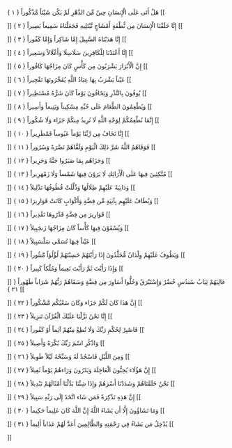 هَلْ أَتَى عَلَى الْإِنسَانِ حِينٌ مِّنَ الدَّهْرِ لَمْ يَكُن شَيْئاً مَّذْكُوراً { ۱ }
[[


]] 
إِنَّا خَلَقْنَا الْإِنسَانَ مِن نُّطْفَةٍ أَمْشَاجٍ نَّبْتَلِيهِ فَجَعَلْنَاهُ سَمِيعاً بَصِيراً { ۲ }
[[


]] 
إِنَّا هَدَيْنَاهُ السَّبِيلَ إِمَّا شَاكِراً وَإِمَّا كَفُوراً { ۳ }
[[


]] 
إِنَّا أَعْتَدْنَا لِلْكَافِرِينَ سَلَاسِلَا وَأَغْلَالاً وَسَعِيراً { ٤ }
[[


]] 
إِنَّ الْأَبْرَارَ يَشْرَبُونَ مِن كَأْسٍ كَانَ مِزَاجُهَا كَافُوراً { ٥ }
[[


]] 
عَيْناً يَشْرَبُ بِهَا عِبَادُ اللَّهِ يُفَجِّرُونَهَا تَفْجِيراً { ٦ }
[[


]] 
يُوفُونَ بِالنَّذْرِ وَيَخَافُونَ يَوْماً كَانَ شَرُّهُ مُسْتَطِيراً { ٧ }
[[


]] 
وَيُطْعِمُونَ الطَّعَامَ عَلَى حُبِّهِ مِسْكِيناً وَيَتِيماً وَأَسِيراً { ۸ }
[[


]] 
إِنَّمَا نُطْعِمُكُمْ لِوَجْهِ اللَّهِ لَا نُرِيدُ مِنكُمْ جَزَاء وَلَا شُكُوراً { ۹ }
[[


]] 
إِنَّا نَخَافُ مِن رَّبِّنَا يَوْماً عَبُوساً قَمْطَرِيراً { ۱۰ }
[[


]] 
فَوَقَاهُمُ اللَّهُ شَرَّ ذَلِكَ الْيَوْمِ وَلَقَّاهُمْ نَضْرَةً وَسُرُوراً { ۱۱ }
[[


]] 
وَجَزَاهُم بِمَا صَبَرُوا جَنَّةً وَحَرِيراً { ۱۲ }
[[


]] 
مُتَّكِئِينَ فِيهَا عَلَى الْأَرَائِكِ لَا يَرَوْنَ فِيهَا شَمْساً وَلَا زَمْهَرِيراً { ۱۳ }
[[


]] 
وَدَانِيَةً عَلَيْهِمْ ظِلَالُهَا وَذُلِّلَتْ قُطُوفُهَا تَذْلِيلاً { ۱٤ }
[[


]] 
وَيُطَافُ عَلَيْهِم بِآنِيَةٍ مِّن فِضَّةٍ وَأَكْوَابٍ كَانَتْ قَوَارِيرَا { ۱٥ }
[[


]] 
قَوَارِيرَ مِن فِضَّةٍ قَدَّرُوهَا تَقْدِيراً { ۱٦ }
[[


]] 
وَيُسْقَوْنَ فِيهَا كَأْساً كَانَ مِزَاجُهَا زَنجَبِيلاً { ۱٧ }
[[


]] 
عَيْناً فِيهَا تُسَمَّى سَلْسَبِيلاً { ۱۸ }
[[


]] 
وَيَطُوفُ عَلَيْهِمْ وِلْدَانٌ مُّخَلَّدُونَ إِذَا رَأَيْتَهُمْ حَسِبْتَهُمْ لُؤْلُؤاً مَّنثُوراً { ۱۹ }
[[


]] 
وَإِذَا رَأَيْتَ ثَمَّ رَأَيْتَ نَعِيماً وَمُلْكاً كَبِيراً { ۲۰ }
[[


]] 
عَالِيَهُمْ ثِيَابُ سُندُسٍ خُضْرٌ وَإِسْتَبْرَقٌ وَحُلُّوا أَسَاوِرَ مِن فِضَّةٍ وَسَقَاهُمْ رَبُّهُمْ شَرَاباً طَهُوراً { ۲۱ }
[[


]] 
إِنَّ هَذَا كَانَ لَكُمْ جَزَاء وَكَانَ سَعْيُكُم مَّشْكُوراً { ۲۲ }
[[


]] 
إِنَّا نَحْنُ نَزَّلْنَا عَلَيْكَ الْقُرْآنَ تَنزِيلاً { ۲۳ }
[[


]] 
فَاصْبِرْ لِحُكْمِ رَبِّكَ وَلَا تُطِعْ مِنْهُمْ آثِماً أَوْ كَفُوراً { ۲٤ }
[[


]] 
وَاذْكُرِ اسْمَ رَبِّكَ بُكْرَةً وَأَصِيلاً { ۲٥ }
[[


]] 
وَمِنَ اللَّيْلِ فَاسْجُدْ لَهُ وَسَبِّحْهُ لَيْلاً طَوِيلاً { ۲٦ }
[[


]] 
إِنَّ هَؤُلَاء يُحِبُّونَ الْعَاجِلَةَ وَيَذَرُونَ وَرَاءهُمْ يَوْماً ثَقِيلاً { ۲٧ }
[[


]] 
نَحْنُ خَلَقْنَاهُمْ وَشَدَدْنَا أَسْرَهُمْ وَإِذَا شِئْنَا بَدَّلْنَا أَمْثَالَهُمْ تَبْدِيلاً { ۲۸ }
[[


]] 
إِنَّ هَذِهِ تَذْكِرَةٌ فَمَن شَاء اتَّخَذَ إِلَى رَبِّهِ سَبِيلاً { ۲۹ }
[[


]] 
وَمَا تَشَاؤُونَ إِلَّا أَن يَشَاءَ اللَّهُ إِنَّ اللَّهَ كَانَ عَلِيماً حَكِيماً { ۳۰ }
[[


]] 
يُدْخِلُ مَن يَشَاءُ فِي رَحْمَتِهِ وَالظَّالِمِينَ أَعَدَّ لَهُمْ عَذَاباً أَلِيماً { ۳۱ }
[[


]]
